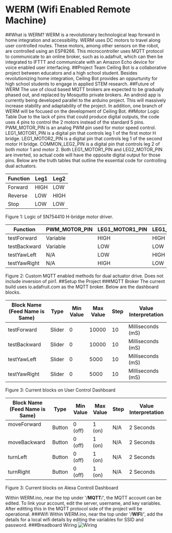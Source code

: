 # WERM (Wifi Enabled Remote Machine)
##What is WERM?
WERM is a revolutionary technological leap forward in home integration and accessibility. WERM uses DC motors to travel along user controlled routes. These motors, among other sensors on the robot, are controlled using an ESP8266. This microcontroller uses MQTT protocol to communicate to an online broker, such as io.adafruit, which can then be integrated to IFTTT and communicate with an Amazon Echo device for voice enabled user interfacing.
##Project Team
Ceiling Bot is a collaborative project between educators and a high school student. Besides revolutionizing home integration, Ceiling Bot provides an oppurtunity for high school students to engage in applied STEM research. 
##Future of WERM
The use of cloud based MQTT brokers are expected to be gradually phased out, and replaced by Mosquitto private brokers. An android app is currently being developed parallel to the arduino project. This will massively increase stability and adaptability of the project. In addition, one branch of WERM will be focused on the development of Ceiling Bot.
##Motor Logic Table
Due to the lack of pins that could produce digital outputs, the code uses 4 pins to control the 2 motors instead of the standard 5 pins. PWM_MOTOR_PIN is an analog PWM pin used for motor speed control. LEG1_MOTOR1_PIN is a digital pin that controls leg 1 of the first motor H bridge. LEG1_MOTOR2_PIN is a digital pin that controls leg 1 of the second motor H bridge. COMMON_LEG2_PIN is a digital pin that controls leg 2 of both motor 1 and motor 2.  Both LEG1_MOTOR1_PIN and LEG2_MOTOR_PIN are inverted, so actual code will have the opposite digital output for those pins. Below are the truth tables that outline the essential code for controlling dual actuators. 

| Function | Leg1 | Leg2 |
|----------|------|------|
| Forward  | HIGH | LOW  |
| Reverse  | LOW  | HIGH |
| Stop     | LOW  | LOW  |
Figure 1: Logic of SN754410 H-bridge motor driver.

| Function     | PWM_MOTOR_PIN | LEG1_MOTOR1_PIN | LEG1_MOTOR2_PIN | COMMON_LEG2_PIN |
|--------------|---------------|-----------------|-----------------|-----------------|
| testForward  | Variable      | HIGH            | HIGH            | LOW             |
| testBackward | Variable      | LOW             | LOW             | HIGH            |
| testYawLeft  | N/A           | LOW             | HIGH            | LOW             |
| testYawRight | N/A           | HIGH            | LOW             | LOW             |
Figure 2: Custom MQTT enabled methods for dual actuator drive. Does not include inversion of pin1.
##Setup the Project
###MQTT Broker
The current build uses io.adafruit.com as the MQTT broker. Below are the dashboard blocks.

| Block Name (Feed Name is Same) | Type   | Min Value | Max Value | Step | Value Interpretation |
|--------------------------------|--------|-----------|-----------|------|----------------------|
| testForward                    | Slider | 0         | 10000     | 10   | Milliseconds (mS)    |
| testBackward                   | Slider | 0         | 10000     | 10   | Milliseconds (mS)    |
| testYawLeft                    | Slider | 0         | 5000      | 10   | Milliseconds (mS)    |
| testYawRight                   | Slider | 0         | 5000      | 10   | Milliseconds (mS)    |
Figure 3: Current blocks on User Control Dashboard

| Block Name (Feed Name is Same) | Type   | Min Value | Max Value | Step | Value Interpretation |
|--------------------------------|--------|-----------|-----------|------|----------------------|
| moveForward                    | Button | 0 (off)   | 1 (on)    | N/A  | 2 Seconds            |
| moveBackward                   | Button | 0 (off)   | 1 (on)    | N/A  | 2 Seconds            |
| turnLeft                       | Button | 0 (off)   | 1 (on)    | N/A  | 2 Seconds            |
| turnRight                      | Button | 0 (off)   | 1 (on)    | N/A  | 2 Seconds            |
Figure 3: Current blocks on Alexa Controll Dashboard

Within WERM.ino, near the top under '/**MQTT**/', the MQTT account can be edited. To link your account, edit the server, username, and key variables. After editting this in the MQTT protocol side of the project will be operational.
###Wifi
Within WERM.ino, near the top under '/**WIFI**/', add the details for a local wifi details by editing the variables for SSID and password.
###Breadboard Wiring
![Wiring](https://i28i.imgup.net/WERMWiring4253.jpg "WERM Wiring")
